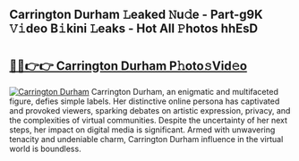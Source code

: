 ## Carrington Durham 𝙻eaked 𝙽u𝚍e - Part-g9K 𝚅𝚒deo B𝚒kini 𝙻eaks - Hot All 𝙿hotos hhEsD

# <h2><a href="http://ld7e97.urlbe.top/?page=Carrington+Durham">🔗🔗👉👉 Carrington Durham P𝚑oto𝚜Vid𝚎o</a></h2>

[![Carrington Durham](https://i.imgur.com/eBuTRDB.gif)](http://ld7e97.urlbe.top/?page=Carrington+Durham)
Carrington Durham, an enigmatic and multifaceted figure, defies simple labels. Her distinctive online persona has captivated and provoked viewers, sparking debates on artistic expression, privacy, and the complexities of virtual communities. Despite the uncertainty of her next steps, her impact on digital media is significant. Armed with unwavering tenacity and undeniable charm, Carrington Durham influence in the virtual world is boundless.
